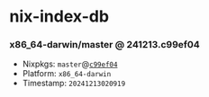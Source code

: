# nix-index-db
### x86_64-darwin/master @ 241213.c99ef04
- Nixpkgs: `master`@[`c99ef04`](https://github.com/NixOS/nixpkgs/commit/c99ef045eb3e4fd67eefaeb4d3fb7c54f6941f05)
- Platform: `x86_64-darwin`
- Timestamp: `20241213020919`

